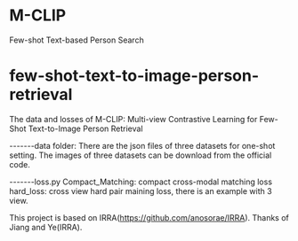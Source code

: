# M-CLIP
Few-shot Text-based Person Search

# few-shot-text-to-image-person-retrieval
The data and losses of M-CLIP: Multi-view Contrastive Learning for Few-Shot Text-to-Image Person Retrieval

-------data folder:
There are the json files of three datasets for one-shot setting.
The images of three datasets can be download from the official code.

-------loss.py
Compact_Matching:   compact cross-modal matching loss
hard_loss: cross view hard pair maining loss, there is an example with 3 view.

This project is based on IRRA(https://github.com/anosorae/IRRA).
Thanks of Jiang and Ye(IRRA).
